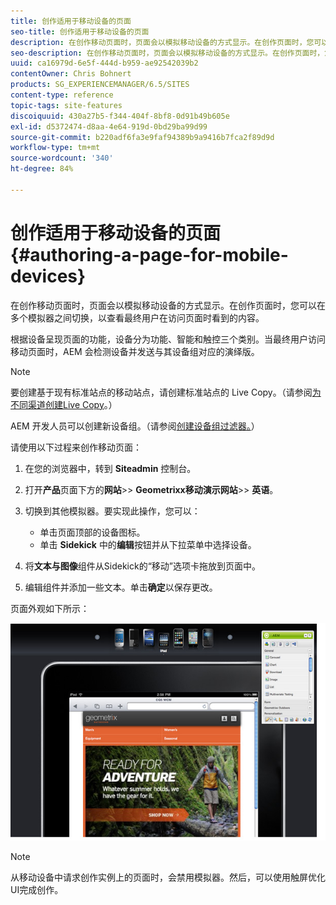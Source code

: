 ```yaml
---
title: 创作适用于移动设备的页面
seo-title: 创作适用于移动设备的页面
description: 在创作移动页面时，页面会以模拟移动设备的方式显示。在创作页面时，您可以在多个模拟器之间切换，以查看最终用户在访问页面时看到的内容。
seo-description: 在创作移动页面时，页面会以模拟移动设备的方式显示。在创作页面时，您可以在多个模拟器之间切换，以查看最终用户在访问页面时看到的内容。
uuid: ca16979d-6e5f-444d-b959-ae92542039b2
contentOwner: Chris Bohnert
products: SG_EXPERIENCEMANAGER/6.5/SITES
content-type: reference
topic-tags: site-features
discoiquuid: 430a27b5-f344-404f-8bf8-0d91b49b605e
exl-id: d5372474-d8aa-4e64-919d-0bd29ba99d99
source-git-commit: b220adf6fa3e9faf94389b9a9416b7fca2f89d9d
workflow-type: tm+mt
source-wordcount: '340'
ht-degree: 84%

---
```


# 创作适用于移动设备的页面{#authoring-a-page-for-mobile-devices}

在创作移动页面时，页面会以模拟移动设备的方式显示。在创作页面时，您可以在多个模拟器之间切换，以查看最终用户在访问页面时看到的内容。

根据设备呈现页面的功能，设备分为功能、智能和触控三个类别。当最终用户访问移动页面时，AEM 会检测设备并发送与其设备组对应的演绎版。

>[!NOTE]
>
>要创建基于现有标准站点的移动站点，请创建标准站点的 Live Copy。（请参阅[为不同渠道创建Live Copy](/help/sites-administering/msm-livecopy.md)。）
>
>AEM 开发人员可以创建新设备组。（请参阅[创建设备组过滤器。](/help/sites-developing/groupfilters.md)）

请使用以下过程来创作移动页面：

1. 在您的浏览器中，转到 **Siteadmin** 控制台。
1. 打开&#x200B;**产品**&#x200B;页面下方的&#x200B;**网站**>> **Geometrixx移动演示网站**>> **英语**。

1. 切换到其他模拟器。要实现此操作，您可以：

   * 单击页面顶部的设备图标。
   * 单击 **Sidekick** 中的&#x200B;**编辑**&#x200B;按钮并从下拉菜单中选择设备。

1. 将&#x200B;**文本与图像**&#x200B;组件从Sidekick的“移动”选项卡拖放到页面中。
1. 编辑组件并添加一些文本。单击&#x200B;**确定**&#x200B;以保存更改。

页面外观如下所示：

![mobileipademu](assets/mobileipademu.png)

>[!NOTE]
>
>从移动设备中请求创作实例上的页面时，会禁用模拟器。然后，可以使用触屏优化UI完成创作。

